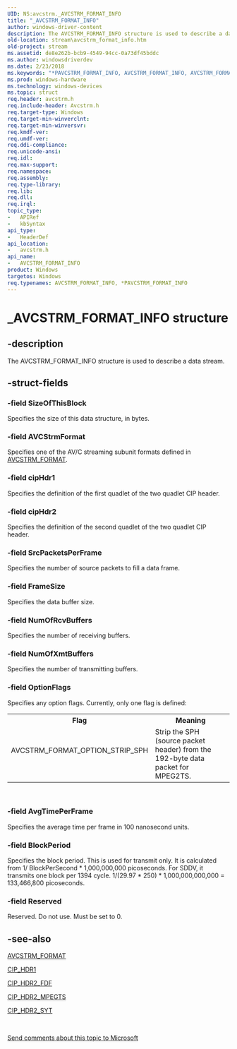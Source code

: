 ```yaml
---
UID: NS:avcstrm._AVCSTRM_FORMAT_INFO
title: "_AVCSTRM_FORMAT_INFO"
author: windows-driver-content
description: The AVCSTRM_FORMAT_INFO structure is used to describe a data stream.
old-location: stream\avcstrm_format_info.htm
old-project: stream
ms.assetid: de8e262b-bcb9-4549-94cc-0a73df45bddc
ms.author: windowsdriverdev
ms.date: 2/23/2018
ms.keywords: "*PAVCSTRM_FORMAT_INFO, AVCSTRM_FORMAT_INFO, AVCSTRM_FORMAT_INFO structure [Streaming Media Devices], PAVCSTRM_FORMAT_INFO, PAVCSTRM_FORMAT_INFO structure pointer [Streaming Media Devices], _AVCSTRM_FORMAT_INFO, avcsref_e41f0bb0-8407-4338-9a68-46c00116ae92.xml, avcstrm/AVCSTRM_FORMAT_INFO, avcstrm/PAVCSTRM_FORMAT_INFO, stream.avcstrm_format_info"
ms.prod: windows-hardware
ms.technology: windows-devices
ms.topic: struct
req.header: avcstrm.h
req.include-header: Avcstrm.h
req.target-type: Windows
req.target-min-winverclnt: 
req.target-min-winversvr: 
req.kmdf-ver: 
req.umdf-ver: 
req.ddi-compliance: 
req.unicode-ansi: 
req.idl: 
req.max-support: 
req.namespace: 
req.assembly: 
req.type-library: 
req.lib: 
req.dll: 
req.irql: 
topic_type:
-	APIRef
-	kbSyntax
api_type:
-	HeaderDef
api_location:
-	avcstrm.h
api_name:
-	AVCSTRM_FORMAT_INFO
product: Windows
targetos: Windows
req.typenames: AVCSTRM_FORMAT_INFO, *PAVCSTRM_FORMAT_INFO
---
```


# _AVCSTRM_FORMAT_INFO structure


## -description


The AVCSTRM_FORMAT_INFO structure is used to describe a data stream.


## -struct-fields




### -field SizeOfThisBlock

Specifies the size of this data structure, in bytes.


### -field AVCStrmFormat

Specifies one of the AV/C streaming subunit formats defined in <a href="https://msdn.microsoft.com/library/windows/hardware/ff554114">AVCSTRM_FORMAT</a>.


### -field cipHdr1

Specifies the definition of the first quadlet of the two quadlet CIP header.


### -field cipHdr2

Specifies the definition of the second quadlet of the two quadlet CIP header.


### -field SrcPacketsPerFrame

Specifies the number of source packets to fill a data frame.


### -field FrameSize

Specifies the data buffer size.


### -field NumOfRcvBuffers

Specifies the number of receiving buffers.


### -field NumOfXmtBuffers

Specifies the number of transmitting buffers.


### -field OptionFlags

Specifies any option flags. Currently, only one flag is defined:

<table>
<tr>
<th>Flag</th>
<th>Meaning</th>
</tr>
<tr>
<td>


<dl>
<dt><a id="AVCSTRM_FORMAT_OPTION_STRIP_SPH"></a><a id="avcstrm_format_option_strip_sph"></a>AVCSTRM_FORMAT_OPTION_STRIP_SPH</dt>
<dd></dd>
</dl>
</td>
<td>
Strip the SPH (source packet header) from the 192-byte data packet for MPEG2TS.

</td>
</tr>
</table>
 


### -field AvgTimePerFrame

Specifies the average time per frame in 100 nanosecond units.


### -field BlockPeriod

Specifies the block period. This is used for transmit only. It is calculated from 1/ BlockPerSecond * 1,000,000,000 picoseconds. For SDDV, it transmits one block per 1394 cycle. 1/(29.97 * 250) * 1,000,000,000,000 = 133,466,800 picoseconds.


### -field Reserved

Reserved. Do not use. Must be set to 0.


## -see-also




<a href="https://msdn.microsoft.com/library/windows/hardware/ff554114">AVCSTRM_FORMAT</a>



<a href="https://msdn.microsoft.com/library/windows/hardware/ff557668">CIP_HDR1</a>



<a href="https://msdn.microsoft.com/library/windows/hardware/ff557669">CIP_HDR2_FDF</a>



<a href="https://msdn.microsoft.com/library/windows/hardware/ff557672">CIP_HDR2_MPEGTS</a>



<a href="https://msdn.microsoft.com/library/windows/hardware/ff557676">CIP_HDR2_SYT</a>
 

 

<a href="mailto:wsddocfb@microsoft.com?subject=Documentation%20feedback [stream\stream]:%20AVCSTRM_FORMAT_INFO structure%20 RELEASE:%20(2/23/2018)&amp;body=%0A%0APRIVACY STATEMENT%0A%0AWe use your feedback to improve the documentation. We don't use your email address for any other purpose, and we'll remove your email address from our system after the issue that you're reporting is fixed. While we're working to fix this issue, we might send you an email message to ask for more info. Later, we might also send you an email message to let you know that we've addressed your feedback.%0A%0AFor more info about Microsoft's privacy policy, see http://privacy.microsoft.com/en-us/default.aspx." title="Send comments about this topic to Microsoft">Send comments about this topic to Microsoft</a>

